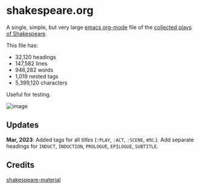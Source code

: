 # shakespeare.org
A single, simple, but very large [emacs org-mode](https://orgmode.org) file of the [collected plays of Shakespeare](./shakespeare.org).

This file has:
  - 32,120 headings
  - 147,582 lines
  - 946,282 words
  - 1,019 nested tags
  - 5,399,120 characters

Useful for testing. 

![image](https://user-images.githubusercontent.com/93749/225081452-f96fc8ae-d03a-4d18-9cbf-0fef4b8ca698.png)

## Updates

**Mar, 2023**: Added tags for all _titles_ (`:PLAY`, `:ACT`, `:SCENE`, etc.).  Add separate headings for `INDUCT`, `INDUCTION`, `PROLOGUE`, `EPILOGUE`, `SUBTITLE`.

## Credits

[shakespeare-material](https://github.com/okfn/shakespeare-material)

